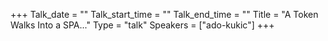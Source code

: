 +++
Talk_date = ""
Talk_start_time = ""
Talk_end_time = ""
Title = "A Token Walks Into a SPA..."
Type = "talk"
Speakers = ["ado-kukic"]
+++


